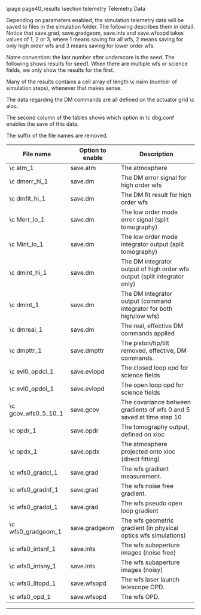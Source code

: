 \page page40_results
\section telemetry Telemetry Data

Depending on parameters enabled, the simulation telemetry data will be saved
to files in the simulation folder. The following describes them in detail.
Notice that save.grad, save.gradgeom, save.ints and save.wfsopd takes values
of 1, 2 or 3, where 1 means saving for all wfs, 2 means saving for only high
order wfs and 3 means saving for lower order wfs.

Name convention: the last number after underscore is the seed. The following
shows results for seed1. When there are multiple wfs or science fields, we
only show the results for the first. 

Many of the results contains a cell array of length \c nsim (number of
simulation steps), whenever that makes sense.

The data regarding the DM commands are all defined on the actuator grid \c aloc.

The second column of the tables shows which option in \c dbg.conf enables the
save of this data.

The suffix of the file names are removed.


File name          |Option to enable | Description
-------------------|-----------------|-------------
\c atm_1           |save.atm   |The atmosphere 
\c dmerr_hi_1      |save.dm   |The DM error signal for high order wfs
\c dmfit_hi_1      |save.dm   |The DM fit result for high order wfs
\c Merr_lo_1       |save.dm   |The low order mode error signal (split tomography)
\c Mint_lo_1       |save.dm   |The low order mode integrator output (split tomography)
\c dmint_hi_1      |save.dm   |The DM integrator output of high order wfs output (split integrator only)
\c dmint_1         |save.dm   |The DM integrator output (command integrator for both high/low wfs)
\c dmreal_1        |save.dm   |The real, effective DM commands applied
\c dmpttr_1        |save.dmpttr   |The piston/tip/tilt removed, effective, DM commands.
\c evl0_opdcl_1    |save.evlopd   |The closed loop opd for science fields
\c evl0_opdol_1    |save.evlopd   |The open loop opd for science fields
\c gcov_wfs0_5_10_1      |save.gcov   |The covariance between gradients of wfs 0 and 5 saved at time step 10
\c opdr_1          |save.opdr   |The tomography output, defined on xloc
\c opdx_1          |save.opdx   |The atmosphere projected onto xloc (direct fitting)
\c wfs0_gradcl_1   |save.grad  |The wfs gradient measurement.
\c wfs0_gradnf_1   |save.grad  |The wfs noise free gradient.
\c wfs0_gradol_1 |save.grad  |The wfs pseudo open loop gradient
\c wfs0_gradgeom_1 |save.gradgeom   |The wfs geometric gradient (in physical optics wfs simulations)
\c wfs0_intsnf_1   |save.ints   |The wfs subaperture images (noise free)
\c wfs0_intsny_1   |save.ints   |The wfs subaperture images (noisy)
\c wfs0_lltopd_1   |save.wfsopd   |The wfs laser launch telescope OPD.
\c wfs0_opd_1      |save.wfsopd   |The wfs OPD.
------

